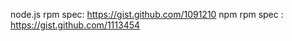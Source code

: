 node.js rpm spec: https://gist.github.com/1091210
npm rpm spec    : https://gist.github.com/1113454
